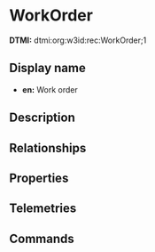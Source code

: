 # WorkOrder
**DTMI:** dtmi:org:w3id:rec:WorkOrder;1
## Display name
- **en:** Work order
## Description
## Relationships
## Properties
## Telemetries
## Commands
